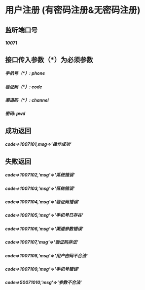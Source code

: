 # 用户注册 (有密码注册&无密码注册)
## 监听端口号
##### *10071*
## 接口传入参数（*）为必须参数
##### **手机号（*）**: *phone*
##### **验证码（*）**: *code*
##### **渠道码（*）**: *channel*
##### **密码**: *pwd*
## 成功返回
##### **code=>1007101,msg=>'操作成功'**
## 失败返回
##### **code=>1007102,'msg'=>'系统错误'**
##### **code=>1007103,'msg'=>'系统错误'**
##### **code=>1007104,'msg'=>'验证码错误'**
##### **code=>1007105,'msg'=>'手机号已存在'**
##### **code=>1007106,'msg'=>'渠道参数错误'**
##### **code=>1007107,'msg'=>'验证码非法'**
##### **code=>1007108,'msg'=>'用户密码不合法'**
##### **code=>1007109,'msg'=>'手机号错误'**
##### **code=>50071010,'msg'=>'参数不合法'**



